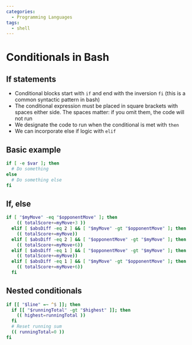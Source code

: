 ```yaml
---
categories:
  - Programming Languages
tags:
  - shell
---
```


# Conditionals in Bash

## If statements

- Conditional blocks start with `if` and end with the inversion `fi` (this is a common syntactic pattern in bash)
- The conditional expression must be placed in square brackets with spaces either side. The spaces matter: if you omit them, the code will not run
- We designate the code to run when the conditional is met with `then`
- We can incorporate else if logic with `elif`

## Basic example

```bash
if [ -e $var ]; then
  # Do something
else
  # Do something else
fi
```

## If, else

```bash
if [ "$myMove" -eq "$opponentMove" ]; then
    (( totalScore+=myMove+3 ))
  elif [ $absDiff -eq 2 ] && [ "$myMove" -gt "$opponentMove" ]; then
    (( totalScore+=myMove))
  elif [ $absDiff -eq 2 ] && [ "$opponentMove" -gt "$myMove" ]; then
    (( totalScore+=myMove+6))
  elif [ $absDiff -eq 1 ] && [ "$opponentMove" -gt "$myMove" ]; then
    (( totalScore+=myMove))
  elif [ $absDiff -eq 1 ] && [ "$myMove" -gt "$opponentMove" ]; then
    (( totalScore+=myMove+6))
  fi
```

## Nested conditionals

```bash
if [[ "$line" =~ ^$ ]]; then
  if [[ "$runningTotal" -gt "$highest" ]]; then
    (( highest=runningTotal ))
  fi
  # Reset running sum
  (( runningTotal=0 ))
fi
```

